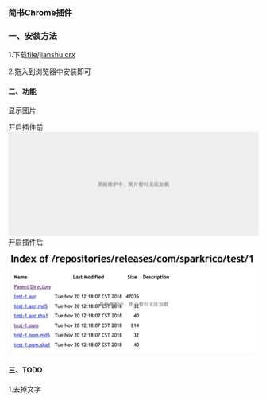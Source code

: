 
### 简书Chrome插件

### 一、安装方法

1.下载[file/jianshu.crx](file/jianshu.crx)

2.拖入到浏览器中安装即可

#### 二、功能
显示图片

开启插件前
![images/before.jpg](images/before.jpg)
开启插件后
![images/after.jpg](images/after.jpg)

#### 三、TODO

1.去掉文字